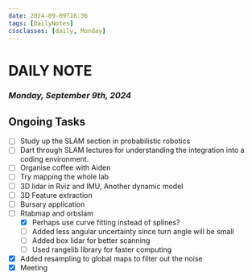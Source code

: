 ```yaml
---
date: 2024-09-09T16:36
tags: [DailyNotes]
cssclasses: [daily, Monday]
---
```

# DAILY NOTE
### *Monday, September 9th, 2024*

## Ongoing Tasks

- [ ] Study up the SLAM section in probabilistic robotics
- [ ] Dart through SLAM lectures for understanding the integration into a coding environment.
- [ ] Organise coffee with Aiden
- [ ] Try mapping the whole lab
- [ ] 3D lidar in Rviz and IMU, Another dynamic model
- [ ] 3D Feature extraction
- [ ] Bursary application
- [ ] Rtabmap and orbslam
	- [x] Perhaps use curve fitting instead of splines? 
	- [ ] Added less angular uncertainty since turn angle will be small
	- [ ] Added box lidar for better scanning
	- [ ] Used rangelib library for faster computing
- [x] Added resampling to global maps to filter out the noise
- [x] Meeting